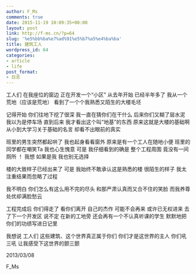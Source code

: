 ```yaml
---
author: F_Ms
comments: true
date: 2015-11-19 10:09:35+00:00
layout: post
link: http://f-ms.cn/?p=64
slug: '%e5%bb%ba%e7%ad%91%e5%b7%a5%e4%ba%ba'
title: 建筑工人
wordpress_id: 64
categories:
- article
- life
post_format:
- 日志
---
```


工人们
在我座位的窗边
正在开发一个“小区”
从去年开始
已经半年多了
我从一个荒地（应该是荒地）
看到了一个个我熟悉又陌生的大楼毛坯

记得开始
你们往地下挖了很深
我一直在猜你们在干什么
后来你们又糊了层水泥
我以为是停车场
直到后来
我才看出这个叫“地基”的东西
原来这就是大楼的基础啊
从小到大学习关于基础的名言
却看不出眼前的真实

班里的男生突然都起哄了
我也起身看看窗外
原来是有一个工人在随地小便
班里的同学都在嘲笑Ta
我也心生愧意
可是
我仔细看到的确是
整个工程周围
竟没有一间厕所
！
我想
如果是我
我也别无选择


楼的大致样子已经出来了
可是
我始终不敢承认这是熟悉的楼
很陌生的样子
我太注重结果而忽略了过程

我不明白
你们怎么有这么用不完的尽头
和那严肃认真而又合不住的笑脸
而我养尊处优却满脸愁云


工程完成后
你们得走了
看你们离开
自己的杰作
可能不会再来
或许已无权进来
去了下一个开发区
说不定
在新的工地旁
还会再有一个不认真听课的学生
默默地把你们的功绩写进日记里


我想说
工人们
这些建筑、这个世界真正属于你们
你们才是这世界的主人
你们吼三吼
让我感受下这世界的颤三颤

2013/03/08

F_Ms
